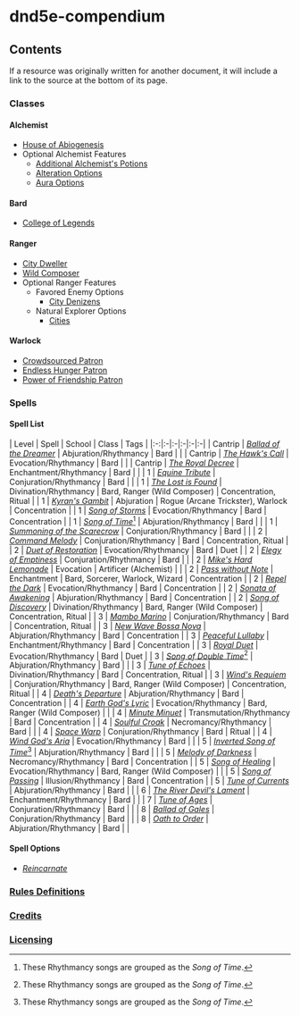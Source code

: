 # dnd5e-compendium

## Contents

If a resource was originally written for another document, it will include a link to the source at the bottom of its page.

### Classes

#### Alchemist

- [House of Abiogenesis](https://github.com/mpanighetti/dnd5e-kohls-laboratory/blob/main/ch-2-alchemist-subclass-house-of-abiogenesis.md)
- Optional Alchemist Features
  - [Additional Alchemist's Potions](https://github.com/mpanighetti/dnd5e-kohls-laboratory/blob/main/ch-1-optional-alchemist-features.md#additional-alchemists-potions)
  - [Alteration Options](https://github.com/mpanighetti/dnd5e-kohls-laboratory/blob/main/ch-1-optional-alchemist-features.md#level-2-alteration-options)
  - [Aura Options](https://github.com/mpanighetti/dnd5e-kohls-laboratory/blob/main/ch-1-optional-alchemist-features.md#level-3-aura-options)

#### Bard

- [College of Legends](https://github.com/mpanighetti/dnd5e-rhythmancy/blob/main/ch-3-rhythmancy-classes.md#college-of-legends)

#### Ranger

- [City Dweller](https://github.com/mpanighetti/dnd5e-urban-ranger-options/blob/main/ch-2-ranger-subclass-city-dweller.md)
- [Wild Composer](https://github.com/mpanighetti/dnd5e-rhythmancy/blob/main/ch-3-rhythmancy-classes.md#wild-composer)
- Optional Ranger Features
  - Favored Enemy Options
    - [City Denizens](https://github.com/mpanighetti/dnd5e-urban-ranger-options/blob/main/ch-1-optional-urban-ranger-class-features.md#city-denizens)
  - Natural Explorer Options
    - [Cities](https://github.com/mpanighetti/dnd5e-urban-ranger-options/blob/main/ch-1-optional-urban-ranger-class-features.md#cities)

#### Warlock

- [Crowdsourced Patron](classes/warlock/crowdsourced-patron.md)
- [Endless Hunger Patron](classes/warlock/endless-hunger-patron.md)
- [Power of Friendship Patron](classes/warlock/power-of-friendship-patron.md)

### Spells

#### Spell List

| Level | Spell | School | Class | Tags |
|:-:|:-|:-|:-|:-|:-|
| Cantrip | _[Ballad of the Dreamer](https://github.com/mpanighetti/dnd5e-rhythmancy/blob/main/ch-5-rhythmancy-spells.md#ballad-of-the-dreamer)_ | Abjuration/Rhythmancy | Bard | |
| Cantrip | _[The Hawk's Call](https://github.com/mpanighetti/dnd5e-rhythmancy/blob/main/ch-5-rhythmancy-spells.md#the-hawks-call)_ | Evocation/Rhythmancy | Bard | |
| Cantrip | _[The Royal Decree](https://github.com/mpanighetti/dnd5e-rhythmancy/blob/main/ch-5-rhythmancy-spells.md#the-royal-decree)_ | Enchantment/Rhythmancy | Bard | |
| 1 | _[Equine Tribute](https://github.com/mpanighetti/dnd5e-rhythmancy/blob/main/ch-5-rhythmancy-spells.md#equine-tribute)_ | Conjuration/Rhythmancy | Bard | |
| 1 | _[The Lost is Found](https://github.com/mpanighetti/dnd5e-rhythmancy/blob/main/ch-5-rhythmancy-spells.md#the-lost-is-found)_ | Divination/Rhythmancy | Bard, Ranger (Wild Composer) | Concentration, Ritual |
| 1 | _[Kyran's Gambit](https://github.com/mpanighetti/dnd5e-mote/blob/main/docs/ch-5-character-options/mote-spells.md#kyrans-gambit)_ | Abjuration | Rogue (Arcane Trickster), Warlock | Concentration |
| 1 | _[Song of Storms](https://github.com/mpanighetti/dnd5e-rhythmancy/blob/main/ch-5-rhythmancy-spells.md#song-of-storms)_ | Evocation/Rhythmancy | Bard | Concentration |
| 1 | _[Song of Time](https://github.com/mpanighetti/dnd5e-rhythmancy/blob/main/ch-5-rhythmancy-spells.md#song-of-time)_[^🪈] | Abjuration/Rhythmancy | Bard | |
| 1 | _[Summoning of the Scarecrow](https://github.com/mpanighetti/dnd5e-rhythmancy/blob/main/ch-5-rhythmancy-spells.md#summoning-of-the-scarecrow)_ | Conjuration/Rhythmancy | Bard | |
| 2 | _[Command Melody](https://github.com/mpanighetti/dnd5e-rhythmancy/blob/main/ch-5-rhythmancy-spells.md#command-melody)_ | Conjuration/Rhythmancy | Bard | Concentration, Ritual |
| 2 | _[Duet of Restoration](https://github.com/mpanighetti/dnd5e-rhythmancy/blob/main/ch-5-rhythmancy-spells.md#duet-of-restoration)_ | Evocation/Rhythmancy | Bard | Duet |
| 2 | _[Elegy of Emptiness](https://github.com/mpanighetti/dnd5e-rhythmancy/blob/main/ch-5-rhythmancy-spells.md#elegy-of-emptiness)_ | Conjuration/Rhythmancy | Bard | |
| 2 | _[Mike's Hard Lemonade](spells/level-2/mikes-hard-lemonade.md)_ | Evocation | Artificer (Alchemist) | |
| 2 | _[Pass without Note](https://github.com/mpanighetti/dnd5e-mote/blob/main/docs/ch-5-character-options/mote-spells.md#pass-without-note)_ | Enchantment | Bard, Sorcerer, Warlock, Wizard | Concentration |
| 2 | _[Repel the Dark](https://github.com/mpanighetti/dnd5e-rhythmancy/blob/main/ch-5-rhythmancy-spells.md#repel-the-dark)_ | Evocation/Rhythmancy | Bard | Concentration |
| 2 | _[Sonata of Awakening](https://github.com/mpanighetti/dnd5e-rhythmancy/blob/main/ch-5-rhythmancy-spells.md#sonata-of-awakening)_ | Abjuration/Rhythmancy | Bard | Concentration |
| 2 | _[Song of Discovery](https://github.com/mpanighetti/dnd5e-rhythmancy/blob/main/ch-5-rhythmancy-spells.md#song-of-discovery)_ | Divination/Rhythmancy | Bard, Ranger (Wild Composer) | Concentration, Ritual |
| 3 | _[Mambo Marino](https://github.com/mpanighetti/dnd5e-rhythmancy/blob/main/ch-5-rhythmancy-spells.md#mambo-marino)_ | Conjuration/Rhythmancy | Bard | Concentration, Ritual |
| 3 | _[New Wave Bossa Nova](https://github.com/mpanighetti/dnd5e-rhythmancy/blob/main/ch-5-rhythmancy-spells.md#new-wave-bossa-nova)_ | Abjuration/Rhythmancy | Bard | Concentration |
| 3 | _[Peaceful Lullaby](https://github.com/mpanighetti/dnd5e-rhythmancy/blob/main/ch-5-rhythmancy-spells.md#peaceful-lullaby)_ | Enchantment/Rhythmancy | Bard | Concentration |
| 3 | _[Royal Duet](https://github.com/mpanighetti/dnd5e-rhythmancy/blob/main/ch-5-rhythmancy-spells.md#royal-duet)_ | Evocation/Rhythmancy | Bard | Duet |
| 3 | _[Song of Double Time](https://github.com/mpanighetti/dnd5e-rhythmancy/blob/main/ch-5-rhythmancy-spells.md#song-of-double-time)_[^🪈] | Abjuration/Rhythmancy | Bard | |
| 3 | _[Tune of Echoes](https://github.com/mpanighetti/dnd5e-rhythmancy/blob/main/ch-5-rhythmancy-spells.md#tune-of-echoes)_ | Divination/Rhythmancy | Bard | Concentration, Ritual |
| 3 | _[Wind's Requiem](https://github.com/mpanighetti/dnd5e-rhythmancy/blob/main/ch-5-rhythmancy-spells.md#winds-requiem)_ | Conjuration/Rhythmancy | Bard, Ranger (Wild Composer) | Concentration, Ritual |
| 4 | _[Death's Departure](https://github.com/mpanighetti/dnd5e-rhythmancy/blob/main/ch-5-rhythmancy-spells.md#deaths-departure)_ | Abjuration/Rhythmancy | Bard | Concentration |
| 4 | _[Earth God's Lyric](https://github.com/mpanighetti/dnd5e-rhythmancy/blob/main/ch-5-rhythmancy-spells.md#earth-gods-lyric)_ | Evocation/Rhythmancy | Bard, Ranger (Wild Composer) | |
| 4 | _[Minute Minuet](https://github.com/mpanighetti/dnd5e-rhythmancy/blob/main/ch-5-rhythmancy-spells.md#minute-minuet)_ | Transmutation/Rhythmancy | Bard | Concentration |
| 4 | _[Soulful Croak](https://github.com/mpanighetti/dnd5e-rhythmancy/blob/main/ch-5-rhythmancy-spells.md#soulful-croak)_ | Necromancy/Rhythmancy | Bard | |
| 4 | _[Space Warp](https://github.com/mpanighetti/dnd5e-rhythmancy/blob/main/ch-5-rhythmancy-spells.md#space-warp)_ | Conjuration/Rhythmancy | Bard | Ritual |
| 4 | _[Wind God's Aria](https://github.com/mpanighetti/dnd5e-rhythmancy/blob/main/ch-5-rhythmancy-spells.md#wind-gods-aria)_ | Evocation/Rhythmancy | Bard | |
| 5 | _[Inverted Song of Time](https://github.com/mpanighetti/dnd5e-rhythmancy/blob/main/ch-5-rhythmancy-spells.md#inverted-song-of-time)_[^🪈] | Abjuration/Rhythmancy | Bard | |
| 5 | _[Melody of Darkness](https://github.com/mpanighetti/dnd5e-rhythmancy/blob/main/ch-5-rhythmancy-spells.md#melody-of-darkness)_ | Necromancy/Rhythmancy | Bard | Concentration |
| 5 | _[Song of Healing](https://github.com/mpanighetti/dnd5e-rhythmancy/blob/main/ch-5-rhythmancy-spells.md#song-of-healing)_ | Evocation/Rhythmancy | Bard, Ranger (Wild Composer) | |
| 5 | _[Song of Passing](https://github.com/mpanighetti/dnd5e-rhythmancy/blob/main/ch-5-rhythmancy-spells.md#song-of-passing)_ | Illusion/Rhythmancy | Bard | Concentration |
| 5 | _[Tune of Currents](https://github.com/mpanighetti/dnd5e-rhythmancy/blob/main/ch-5-rhythmancy-spells.md#tune-of-currents)_ | Abjuration/Rhythmancy | Bard | |
| 6 | _[The River Devil's Lament](https://github.com/mpanighetti/dnd5e-rhythmancy/blob/main/ch-5-rhythmancy-spells.md#the-river-devils-lament)_ | Enchantment/Rhythmancy | Bard | |
| 7 | _[Tune of Ages](https://github.com/mpanighetti/dnd5e-rhythmancy/blob/main/ch-5-rhythmancy-spells.md#tune-of-ages)_ | Conjuration/Rhythmancy | Bard | |
| 8 | _[Ballad of Gales](https://github.com/mpanighetti/dnd5e-rhythmancy/blob/main/ch-5-rhythmancy-spells.md#ballad-of-gales)_ | Conjuration/Rhythmancy | Bard | |
| 8 | _[Oath to Order](https://github.com/mpanighetti/dnd5e-rhythmancy/blob/main/ch-5-rhythmancy-spells.md#oath-to-order)_ | Abjuration/Rhythmancy | Bard | |

[^🪈]: These Rhythmancy songs are grouped as the _Song of Time_.

#### Spell Options

- _[Reincarnate](https://github.com/mpanighetti/dnd5e-updated-reincarnate-tables/blob/main/ch-2-reincarnate.md)_

### [Rules Definitions](rules-definitions.md)

### [Credits](credits.md)

### [Licensing](licensing.md)
